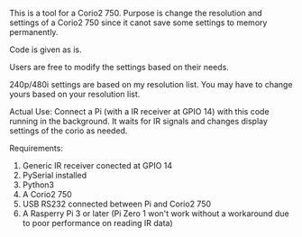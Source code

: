 This is a tool for a Corio2 750. Purpose is change the resolution and settings of a Corio2 750 since it canot save some settings to memory permanently.

Code is given as is.

Users are free to modify the settings based on their needs.

240p/480i settings are based on my resolution list. You may have to change yours based on your resolution list.

Actual Use:
Connect a Pi (with a IR receiver at GPIO 14) with this code running in the background. It waits for IR signals and changes display settings of the corio as needed.

Requirements:
1. Generic IR receiver conected at GPIO 14
2. PySerial installed
3. Python3
4. A Corio2 750
5. USB RS232 connected between Pi and Corio2 750
6. A Rasperry Pi 3 or later (Pi Zero 1 won't work without a workaround due to poor performance on reading IR data)
